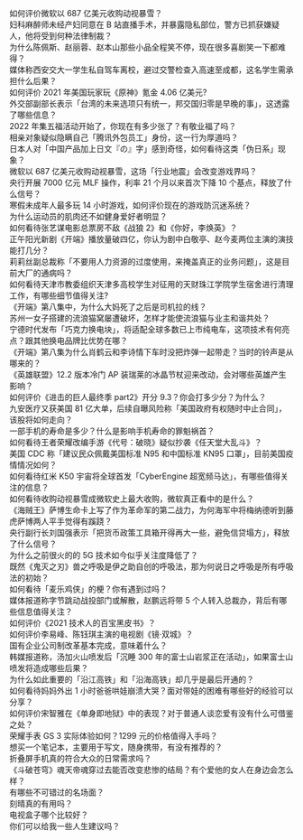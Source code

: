 如何评价微软以 687 亿美元收购动视暴雪？  
妇科麻醉师未经产妇同意在 B 站直播手术，并暴露隐私部位，警方已抓获嫌疑人，他将受到何种法律制裁？  
为什么陈佩斯、赵丽蓉、赵本山那些小品全程笑不停，现在很多喜剧笑一下都难得？  
媒体称西安交大一学生私自驾车离校，避过交警检查入高速至成都，这名学生需承担什么后果？  
如何评价 2021 年美国玩家玩《原神》氪金 4.06 亿美元?  
外交部副部长表示「台湾的未来选项只有统一，邦交国归零是早晚的事」，这透露了哪些信息？  
2022 年集五福活动开始了，你现在有多少张了？有敬业福了吗？  
相亲对象疑似隐瞒自己「腾讯外包员工」身份，这一行为厚道吗？  
日本人对「中国产品加上日文『の』字」感到奇怪，如何看待这类「伪日系」现象？  
微软以 687 亿美元收购动视暴雪，这场「行业地震」会改变游戏界吗？  
央行开展 7000 亿元 MLF 操作，利率 21 个月以来首次下降 10 个基点，释放了什么信号？  
寒假未成年人最多玩 14 小时游戏，如何评价现在的游戏防沉迷系统？  
为什么运动员的肌肉还不如健身爱好者明显？  
如何看待张艺谋电影总票房不敌《战狼 2》和《你好，李焕英》？  
正午阳光新剧《开端》播放量破四亿，你认为剧中白敬亭、赵今麦两位主演的演技能打几分？  
莉莉丝副总裁称「不要用人力资源的过度使用，来掩盖真正的业务问题」，这是目前大厂的通病吗？  
如何看待天津市教委组织天津多高校学生对征用的天财珠江学院学生宿舍进行清理工作，有哪些细节值得关注?  
《开端》第八集中，为什么大妈死了之后是司机拉的线？  
苏州一女子搭建的流浪猫窝屡遭破坏，怎样才能使流浪猫与业主和谐共处？  
宁德时代发布「巧克力换电块」，将适配全球多数已上市纯电车，这项技术有何亮点？跟其他换电品牌比优势在哪？  
《开端》第八集为什么肖鹤云和李诗情下车时没把炸弹一起带走？当时的铃声是从哪来的？  
《英雄联盟》12.2 版本冷门 AP 装瑞莱的冰晶节杖迎来改动，会对哪些英雄产生影响？  
如何评价《进击的巨人最终季 part2》开分 9.3？你会打多少分？为什么？  
九安医疗又获美国 81 亿大单，后续自曝风险称「美国政府有权随时中止合同」，该股将如何走向？  
一部手机的寿命是多少？什么是影响手机寿命的罪魁祸首？  
如何看待王者荣耀改编手游《代号：破晓》疑似抄袭《任天堂大乱斗》？  
美国 CDC 称「建议民众佩戴美国标准 N95 和中国标准 KN95 口罩」，目前美国疫情情况如何？  
如何看待红米 K50 宇宙将全球首发「CyberEngine 超宽频马达」，有哪些值得关注的信息？  
如何看待收购动视暴雪成微软史上最大收购，微软真正看中的是什么？  
《海贼王》萨博生命卡上写了作为革命军的第二战力，为何海军中将梅纳德听到藤虎萨博两人平手觉得有蹊跷？  
央行副行长刘国强表示「把货币政策工具箱开得再大一些，避免信贷塌方」，释放了什么信号？  
为什么之前很火的的 5G 技术如今似乎关注度降低了？  
既然《鬼灭之刃》兽之呼吸是伊之助自创的呼吸法，那为何说日之呼吸是所有呼吸法的初始？  
如何看待「麦乐鸡侠」的梗？你有遇到过吗？  
媒体报道称字节跳动战投部门或解散，赵鹏远将带 5 个人转入总裁办，背后有哪些信息值得关注？  
如何评价《2021 技术人的百宝黑皮书》？  
如何评价李易峰、陈钰琪主演的电视剧《镜·双城》？  
国有企业公司制改革基本完成，意味着什么？  
韩媒报道称，汤加火山喷发后「沉睡 300 年的富士山岩浆正在活动」，如果富士山喷发将造成哪些后果？  
为什么如此重要的「沿江高铁」和「沿海高铁」却几乎是最后开通的？  
如何看待妈妈外出 1 小时爸爸哄娃崩溃大哭？面对带娃的困难有哪些好的经验可以分享？  
如何评价宋智雅在《单身即地狱》中的表现？对于普通人谈恋爱有没有什么可借鉴之处？  
荣耀手表 GS 3 实际体验如何？1299 元的价格值得入手吗？  
想买一个笔记本，主要用于写文，随身携带，有没有推荐的？  
折叠屏手机真的符合大众的日常需求吗？  
《斗破苍穹》魂天帝魂穿过去能否改变悲惨的结局？有个爱他的女人在身边会怎么样？  
有哪些不可错过的名场面？  
刻晴真的有用吗？  
电视盒子哪个比较好？  
你们可以给我一些人生建议吗？  
